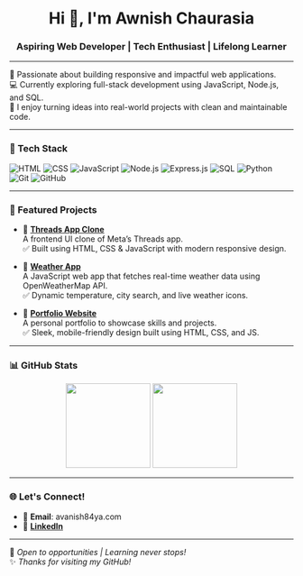 <h1 align="center">Hi 👋, I'm Awnish Chaurasia</h1>
<h3 align="center">Aspiring Web Developer | Tech Enthusiast | Lifelong Learner</h3>

---

🌟 Passionate about building responsive and impactful web applications.  
💻 Currently exploring full-stack development using JavaScript, Node.js, and SQL.  
🚀 I enjoy turning ideas into real-world projects with clean and maintainable code.

---

### 🔧 Tech Stack
![HTML](https://img.shields.io/badge/HTML5-E34F26?style=flat&logo=html5&logoColor=white)
![CSS](https://img.shields.io/badge/CSS3-1572B6?style=flat&logo=css3&logoColor=white)
![JavaScript](https://img.shields.io/badge/JavaScript-F7DF1E?style=flat&logo=javascript&logoColor=black)
![Node.js](https://img.shields.io/badge/Node.js-339933?style=flat&logo=node.js&logoColor=white)
![Express.js](https://img.shields.io/badge/Express.js-000000?style=flat&logo=express&logoColor=white)
![SQL](https://img.shields.io/badge/SQL-4479A1?style=flat&logo=mysql&logoColor=white)
![Python](https://img.shields.io/badge/Python-3776AB?style=flat&logo=python&logoColor=white)
![Git](https://img.shields.io/badge/Git-F05032?style=flat&logo=git&logoColor=white)
![GitHub](https://img.shields.io/badge/GitHub-181717?style=flat&logo=github&logoColor=white)

---

### 📌 Featured Projects

- 🔗 [**Threads App Clone**](https://github.com/awanish5101/thread-clone)  
  A frontend UI clone of Meta’s Threads app.  
  ✅ Built using HTML, CSS & JavaScript with modern responsive design.

- 🔗 [**Weather App**](https://github.com/awanish5101/Weather-App)  
  A JavaScript web app that fetches real-time weather data using OpenWeatherMap API.  
  ✅ Dynamic temperature, city search, and live weather icons.

- 🔗 [**Portfolio Website**](https://github.com/awanish5101/PORTFOLIO)  
  A personal portfolio to showcase skills and projects.  
  ✅ Sleek, mobile-friendly design built using HTML, CSS, and JS.

---

### 📊 GitHub Stats

<p align="center">
  <img src="https://github-readme-stats.vercel.app/api?username=awanish5101&show_icons=true&theme=tokyonight" height="150" />
  <img src="https://github-readme-stats.vercel.app/api/top-langs/?username=awanish5101&layout=compact&theme=tokyonight" height="150" />
</p>

---

### 🌐 Let's Connect!
- 📧 **Email**: avanish84ya.com  
- 💼 [**LinkedIn**]([https://linkedin.com/in/your-link](https://www.linkedin.com/in/awanish-chaurasiya-2378aa289/))  

---

🔭 *Open to opportunities | Learning never stops!*  
✨ *Thanks for visiting my GitHub!*
